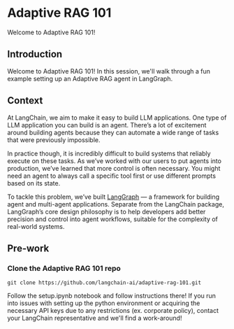 # Adaptive RAG 101

Welcome to Adaptive RAG 101! 

## Introduction
Welcome to Adaptive RAG 101! In this session, we'll walk through a fun example setting up an Adaptive RAG agent in LangGraph.

## Context

At LangChain, we aim to make it easy to build LLM applications. One type of LLM application you can build is an agent. There’s a lot of excitement around building agents because they can automate a wide range of tasks that were previously impossible. 

In practice though, it is incredibly difficult to build systems that reliably execute on these tasks. As we’ve worked with our users to put agents into production, we’ve learned that more control is often necessary. You might need an agent to always call a specific tool first or use different prompts based on its state.

To tackle this problem, we’ve built [LangGraph](https://langchain-ai.github.io/langgraph/) — a framework for building agent and multi-agent applications. Separate from the LangChain package, LangGraph’s core design philosophy is to help developers add better precision and control into agent workflows, suitable for the complexity of real-world systems.

## Pre-work

### Clone the Adaptive RAG 101 repo
```
git clone https://github.com/langchain-ai/adaptive-rag-101.git
```

Follow the setup.ipynb notebook and follow instructions there! If you run into issues with setting up the python environment or acquiring the necessary API keys due to any restrictions (ex. corporate policy), contact your LangChain representative and we'll find a work-around!

